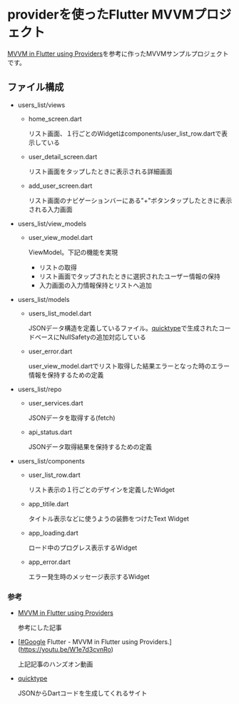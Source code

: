 # providerを使ったFlutter MVVMプロジェクト

[MVVM in Flutter using Providers](https://itnext.io/mvvm-in-flutter-using-providers-409c3c7e654)を参考に作ったMVVMサンプルプロジェクトです。



## ファイル構成

- users_list/views

  - home_screen.dart

    リスト画面、１行ごとのWidgetはcomponents/user_list_row.dartで表示している

  - user_detail_screen.dart

    リスト画面をタップしたときに表示される詳細画面

  - add_user_screen.dart

    リスト画面のナビゲーションバーにある"+"ボタンタップしたときに表示される入力画面

- users_list/view_models

  - user_view_model.dart

    ViewModel。下記の機能を実現

    - リストの取得
    - リスト画面でタップされたときに選択されたユーザー情報の保持
    - 入力画面の入力情報保持とリストへ追加

- users_list/models

  - users_list_model.dart

    JSONデータ構造を定義しているファイル。[quicktype](https://app.quicktype.io/)で生成されたコードベースにNullSafetyの追加対応している

  - user_error.dart

    user_view_model.dartでリスト取得した結果エラーとなった時のエラー情報を保持するための定義

- users_list/repo

  - user_services.dart

    JSONデータを取得する(fetch)

  - api_status.dart

    JSONデータ取得結果を保持するための定義

- users_list/components

  - user_list_row.dart

    リスト表示の１行ごとのデザインを定義したWidget

  - app_titile.dart

    タイトル表示などに使うようの装飾をつけたText Widget

  - app_loading.dart

    ロード中のプログレス表示するWidget

  - app_error.dart

    エラー発生時のメッセージ表示するWidget



### 参考

- [MVVM in Flutter using Providers](https://itnext.io/mvvm-in-flutter-using-providers-409c3c7e654)

  参考にした記事

- [[#Google](https://www.youtube.com/hashtag/google) Flutter - MVVM in Flutter using Providers.](https://youtu.be/W1e7d3cvnRo)

  上記記事のハンズオン動画

- [quicktype](https://app.quicktype.io/)

  JSONからDartコードを生成してくれるサイト

